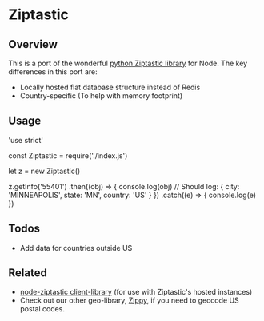 # Ziptastic

## Overview
This is a port of the wonderful [python Ziptastic library](https://www.getziptastic.com/) for Node.  The key differences in this port are:

* Locally hosted flat database structure instead of Redis
* Country-specific (To help with memory footprint)

## Usage

'use strict'

const Ziptastic = require('./index.js')

let z = new Ziptastic()

z.getInfo('55401')
  .then((obj) => {
    console.log(obj)
    // Should log: { city: 'MINNEAPOLIS', state: 'MN', country: 'US' }
  })
  .catch((e) => {
    console.log(e)
  })


## Todos

* Add data for countries outside US

## Related

* [node-ziptastic client-library](https://github.com/bendrucker/node-ziptastic) (for use with Ziptastic's hosted instances)
* Check out our other geo-library, [Zippy](https://github.com/PermanentRecord/zippy), if you need to geocode US postal codes.
